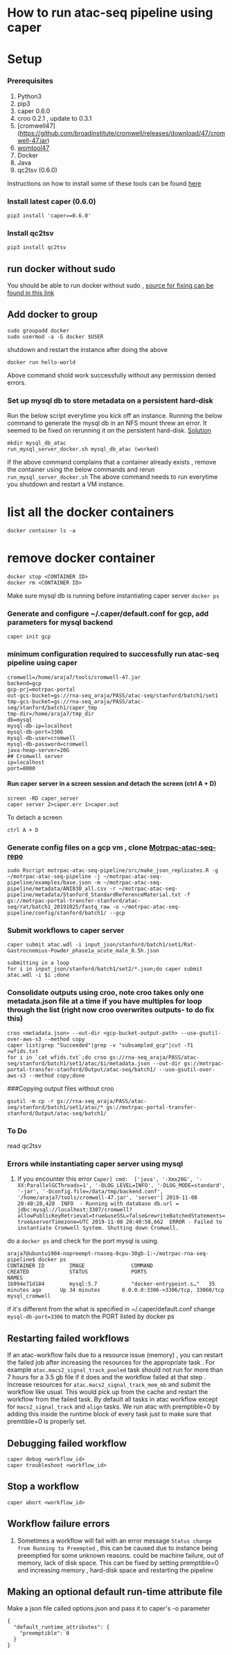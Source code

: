 # How to run atac-seq pipeline using caper
# Setup
### Prerequisites
1. Python3
2. pip3
3. caper 0.6.0
4. croo 0.2.1 , update to 0.3.1
5. [cromwell47] (https://github.com/broadinstitute/cromwell/releases/download/47/cromwell-47.jar)
6. [womtool47](https://github.com/broadinstitute/cromwell/releases/download/47/womtool-47.jar)
7. Docker
8. Java
9. qc2tsv (0.6.0)

Instructions on how to install some of these tools can be found [here](https://github.com/AshleyLab/motrpac-rna-seq-pipeline/blob/pipeline_test/vm_requirements.txt)

### Install latest caper (0.6.0)
```
pip3 install 'caper==0.6.0'
```

### Install qc2tsv
```
pip3 install qc2tsv
```

## run docker without sudo
You should be able to run docker without sudo , [source for fixing can be found in this link](https://techoverflow.net/2017/03/01/solving-docker-permissions)
## Add docker to group
```
sudo groupadd docker
sudo usermod -a -G docker $USER
```
shutdown and restart the instance after doing the above
```
docker run hello-world
```
Above command shold work successfully without any permission denied errors.

### Set up mysql db to store metadata on a persistent hard-disk
Run the below script everytime you kick off an instance. Running the below command to generate the mysql db in an NFS mount threw an error. It seemed to be fixed on rerunning it on the persistent hard-disk. [Solution](https://github.com/Illumina/hap.py/issues/48)

```
mkdir mysql_db_atac
run_mysql_server_docker.sh mysql_db_atac (worked)
```
If the above command complains that a container already exists , remove the container using the below commands and rerun `run_mysql_server_docker.sh`
The above command needs to run everytime you shutdown and restart a VM instance.

# list all the docker containers
```
docker container ls -a

```
# remove docker container
```
docker stop <CONTAINER ID>
docker rm <CONTAINER ID>
```
Make sure mysql db is running before instantiating caper server
```docker ps```

### Generate and configure ~/.caper/default.conf for gcp, add parameters for mysql backend
```
caper init gcp
```
### minimum configuration required to successfully run atac-seq pipeline using caper
```
cromwell=/home/araja7/tools/cromwell-47.jar
backend=gcp
gcp-prj=motrpac-portal
out-gcs-bucket=gs://rna-seq_araja/PASS/atac-seq/stanford/batch1/set1
tmp-gcs-bucket=gs://rna-seq_araja/PASS/atac-seq/stanford/batch1/caper_tmp
tmp-dir=/home/araja7/tmp_dir
db=mysql
mysql-db-ip=localhost
mysql-db-port=3306
mysql-db-user=cromwell
mysql-db-password=cromwell
java-heap-server=20G
## Cromwell server
ip=localhost
port=8000
```

#### Run caper server in a screen session and detach the screen (ctrl A + D)
```
screen -RD caper_server
caper server 2>caper.err 1>caper.out
```
To detach a screen
```
ctrl A + D
```
### Generate config files on a gcp vm , clone [Motrpac-atac-seq-repo](https://github.com/MoTrPAC/motrpac-atac-seq-pipeline.git)

```
sudo Rscript motrpac-atac-seq-pipeline/src/make_json_replicates.R -g ~/motrpac-atac-seq-pipeline -j ~/motrpac-atac-seq-pipeline/examples/base.json -m ~/motrpac-atac-seq-pipeline/metadata/ANI830_all.csv -r ~/motrpac-atac-seq-pipeline/metadata/Stanford_StandardReferenceMaterial.txt -f gs://motrpac-portal-transfer-stanford/atac-seq/rat/batch1_20191025/fastq_raw -o ~/motrpac-atac-seq-pipeline/config/stanford/batch1/ --gcp
```

### Submit workflows to caper server
```
caper submit atac.wdl -i input_json/stanford/batch1/set1/Rat-Gastrocnemius-Powder_phase1a_acute_male_0.5h.json

submitting in a loop
for i in input_json/stanford/batch1/set2/*.json;do caper submit atac.wdl -i $i ;done
```
### Consolidate outputs using croo, note croo takes only one metadata.json file at a time if you have multiples for loop through the list (right now croo overwrites outputs- to do fix this)
```
croo <metadata.json> --out-dir <gcp-bucket-output-path> --use-gsutil-over-aws-s3 --method copy
caper list|grep "Succeeded"|grep -v "subsampled_gcp"|cut -f1 >wfids.txt
for i in `cat wfids.txt`;do croo gs://rna-seq_araja/PASS/atac-seq/stanford/batch1/set1/atac/$i/metadata.json --out-dir gs://motrpac-portal-transfer-stanford/Output/atac-seq/batch1/ --use-gsutil-over-aws-s3 --method copy;done
```

###Copying output files without croo
```
gsutil -m cp -r gs://rna-seq_araja/PASS/atac-seq/stanford/batch1/set1/atac/* gs://motrpac-portal-transfer-stanford/Output/atac-seq/batch1/
```

### To Do

read qc2tsv


### Errors while instantiating caper server using mysql
1. If you encounter this error ```Caper] cmd:  ['java', '-Xmx20G', '-XX:ParallelGCThreads=1', '-DLOG_LEVEL=INFO', '-DLOG_MODE=standard', '-jar', '-Dconfig.file=/data/tmp/backend.conf', '/home/araja7/tools/cromwell-47.jar', 'server']
2019-11-08 20:40:28,428  INFO  - Running with database db.url = jdbc:mysql://localhost:3307/cromwell?allowPublicKeyRetrieval=true&useSSL=false&rewriteBatchedStatements=true&serverTimezone=UTC
2019-11-08 20:40:58,662  ERROR - Failed to instantiate Cromwell System. Shutting down Cromwell.```

do a `docker ps` and check for the port mysql is using.
```
araja7@ubuntu1904-nopreempt-rnaseq-8cpu-30gb-1:~/motrpac-rna-seq-pipeline$ docker ps
CONTAINER ID        IMAGE               COMMAND                  CREATED             STATUS              PORTS                               NAMES
1b994e71d184        mysql:5.7           "docker-entrypoint.s…"   35 minutes ago      Up 34 minutes       0.0.0.0:3306->3306/tcp, 33060/tcp   mysql_cromwell
```
 
if it's different from the what is specified in ~/.caper/default.conf change ```mysql-db-port=3306``` to match the PORT listed by docker ps

## Restarting failed workflows
If an atac-workflow fails due to a resource issue (memory) , you can restart the failed job after increasing the resources for the appropriate task . For example `atac.macs2_signal_track_pooled`  task should not run for more than 7 hours for a 3.5 gb file if it does and the workflow failed at that step . Increase resources for `atac.macs2_signal_track_mem_mb` and submit the workflow like usual.
This would pick up from the cache and restart the workflow from the failed task.
By default all tasks in atac workflow except for `macs2_signal_track` and `align` tasks.  We run atac with premptible=0 by adding this inside the runtime block of every task just to make sure that premtible=0 is properly set.

## Debugging failed workflow
```
caper debug <workflow_id>
caper troubleshoot <workflow_id>
```

## Stop a workflow
```
caper abort <workflow_id>
```

## Workflow failure errors

1. Sometimes a workflow will fail with an error message `Status change from Running to Preempted` , this can be caused due to instance being preemptied for some unknown reasons. could be machine failure, out of memory, lack of disk space. This can be fixed by setting premptible=0 and increasing memory , hard-disk space and restarting the pipeline

## Making an optional default run-time attribute file
Make a json file called options.json and pass it to caper's -o parameter
```
{
  "default_runtime_attributes": {
    "preemptible": 0
  }
}
```




